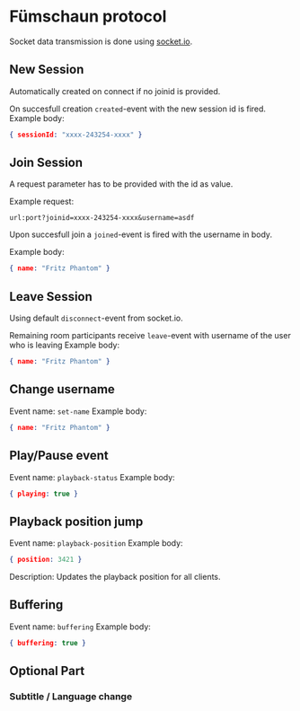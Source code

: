 # Fümschaun protocol

Socket data transmission is done using [socket.io](socket.io).

## New Session

Automatically created on connect if no joinid is provided.

On succesfull creation `created`-event with the new session id is fired.
Example body:

```json
{ sessionId: "xxxx-243254-xxxx" }
```

## Join Session

A request parameter has to be provided with the id as value.

Example request:
```
url:port?joinid=xxxx-243254-xxxx&username=asdf
```

Upon succesfull join a `joined`-event is fired with the username in body.

Example body:
```json
{ name: "Fritz Phantom" }
```

## Leave Session

Using default `disconnect`-event from socket.io.

Remaining room participants receive `leave`-event with username of the user who is leaving
Example body:
```json
{ name: "Fritz Phantom" }
```

## Change username

Event name: `set-name`
Example body:
```json
{ name: "Fritz Phantom" }
```

## Play/Pause event

Event name: `playback-status`
Example body:
```json
{ playing: true }
```

## Playback position jump

Event name: `playback-position`
Example body:
```json
{ position: 3421 }
```
Description: Updates the playback position for all clients.

## Buffering

Event name: `buffering`
Example body:
```json
{ buffering: true }
```

## Optional Part

### Subtitle / Language change
